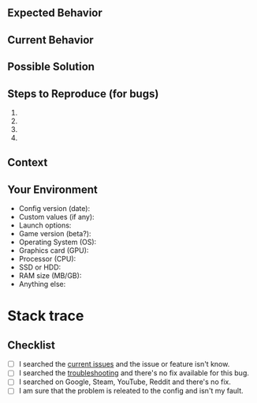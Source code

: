 <!--- Provide a general summary of the issue in the Title above. -->

## Expected Behavior
<!--- If you're describing a bug, tell us what should happen. -->
<!--- If you're suggesting a change/improvement, tell us how it should work. -->

## Current Behavior
<!--- If describing a bug, tell us what happens instead of the expected behavior. -->
<!--- If suggesting a change/improvement, explain the difference from current behavior. -->

## Possible Solution
<!--- (Optional) Suggest a fix/reason for the bug or ideas how to implement the addition. -->

## Steps to Reproduce (for bugs)
<!--- Provide a link to a live example or an unambiguous set of steps to reproduce this bug. -->
1.
2.
3.
4.

## Context
<!--- How has this issue affected you? What are you trying to accomplish? -->
<!--- Providing context helps us come up with a solution that is most useful in the real world. -->


## Your Environment
<!--- Include as many relevant details about the environment you experienced the bug in. -->
* Config version (date):
* Custom values (if any):
* Launch options:
* Game version (beta?):
* Operating System (OS):
* Graphics card (GPU):
* Processor (CPU):
* SSD or HDD:
* RAM size (MB/GB):
* Anything else:

# Stack trace
<!--- Include stack trace of the console. -->

## Checklist
<!--- Go over all the following points, and put an `x` in all the boxes that apply. -->

- [ ] I searched the [current issues](https://github.com/ArmynC/ArminC-AutoExec/issues) and the issue or feature isn't know.
- [ ] I searched the [troubleshooting](https://github.com/ArmynC/ArminC-AutoExec/wiki/Troubleshooting) and there's no fix available for this bug.
- [ ] I searched on Google, Steam, YouTube, Reddit and there's no fix.
- [ ] I am sure that the problem is releated to the config and isn't my fault.